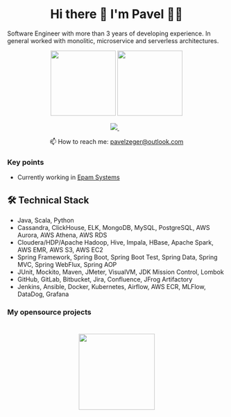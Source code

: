 
<h1 align='center'>
  Hi there 👋 I'm Pavel 👨‍💻
</h1>

Software Engineer with more than 3 years of developing experience.
In general worked with monolitic, microservice and serverless architectures.

<p align = 'center'>
 <a href="https://github-readme-stats.vercel.app/api?username=romankh3&show_icons=true&count_private=true"><img height=150 src="https://github-readme-stats.vercel.app/api?username=pavelzeger&show_icons=true&count_private=true" /></a>
<a href="https://github.com/pavelzeger/github-readme-stats"><img height=150 src="https://github-readme-stats.vercel.app/api/top-langs/?username=pavelzeger&layout=compact" /></a>
 </p>

<p align='center'>
  <a href="https://www.linkedin.com/in/pavelzeger/" target="_blank">
    <img src="https://img.shields.io/badge/linkedin-%230077B5.svg?&style=for-the-badge&logo=linkedin&logoColor=white" />
  </a>&nbsp;&nbsp;
 <p align='center'>
  📫  How to reach me: <a href='mailto:pavelzeger@outlook.com'>pavelzeger@outlook.com</a>
</p>

### Key points
*   Currently working in [Epam Systems](https://www.linkedin.com/company/epam-systems/)

## 🛠 Technical Stack
*   Java, Scala, Python
*   Cassandra, ClickHouse, ELK, MongoDB, MySQL, PostgreSQL, AWS Aurora, AWS Athena, AWS RDS
*   Cloudera/HDP/Apache Hadoop, Hive, Impala, HBase, Apache Spark, AWS EMR, AWS S3, AWS EC2
*   Spring Framework, Spring Boot, Spring Boot Test, Spring Data, Spring MVC, Spring WebFlux, Spring AOP
*   JUnit, Mockito, Maven, JMeter, VisualVM, JDK Mission Control, Lombok
*   GitHub, GitLab, Bitbucket, Jira, Confluence, JFrog Artifactory
*   Jenkins, Ansible, Docker, Kubernetes, Airflow, AWS ECR, MLFlow, DataDog, Grafana

### My opensource projects


<div align="center" style="margin: 40px 0">
    <a href="https://github.com/pavelzeger/github-profile-views-counter">
        <img width="175px" src="https://komarev.com/ghpvc/?username=pavelzeger&color=DE002D">
    </a>
</div>
